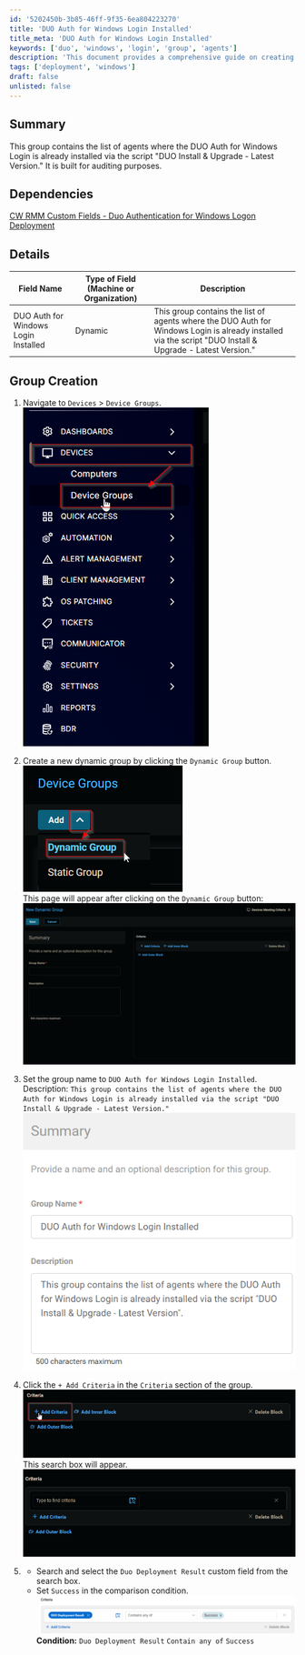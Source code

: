 ```yaml
---
id: '5202450b-3b85-46ff-9f35-6ea804223270'
title: 'DUO Auth for Windows Login Installed'
title_meta: 'DUO Auth for Windows Login Installed'
keywords: ['duo', 'windows', 'login', 'group', 'agents']
description: 'This document provides a comprehensive guide on creating a dynamic group for agents where DUO Auth for Windows Login is installed. It includes details about the group creation process, dependencies, and criteria for the group.'
tags: ['deployment', 'windows']
draft: false
unlisted: false
---
```


## Summary

This group contains the list of agents where the DUO Auth for Windows Login is already installed via the script "DUO Install & Upgrade - Latest Version." It is built for auditing purposes.

## Dependencies

[CW RMM Custom Fields - Duo Authentication for Windows Logon Deployment](<../custom-fields/Duo Authentication for Windows Logon Deployment.md>)

## Details

| Field Name                           | Type of Field (Machine or Organization) | Description                                                                                                                |
|--------------------------------------|-----------------------------------------|----------------------------------------------------------------------------------------------------------------------------|
| DUO Auth for Windows Login Installed  | Dynamic                                 | This group contains the list of agents where the DUO Auth for Windows Login is already installed via the script "DUO Install & Upgrade - Latest Version." |

## Group Creation

1. Navigate to `Devices` > `Device Groups`.
   ![](../../../static/img/DUO-Auth-for-Windows-Login-Installed/image_1.png)

2. Create a new dynamic group by clicking the `Dynamic Group` button.  
   ![](../../../static/img/DUO-Auth-for-Windows-Login-Installed/image_2.png)  
   This page will appear after clicking on the `Dynamic Group` button:  
   ![](../../../static/img/DUO-Auth-for-Windows-Login-Installed/image_3.png)

3. Set the group name to `DUO Auth for Windows Login Installed`.  
   Description: `This group contains the list of agents where the DUO Auth for Windows Login is already installed via the script "DUO Install & Upgrade - Latest Version."`  
   ![](../../../static/img/DUO-Auth-for-Windows-Login-Installed/image_4.png)

4. Click the `+ Add Criteria` in the `Criteria` section of the group.  
   ![](../../../static/img/DUO-Auth-for-Windows-Login-Installed/image_5.png)  
   This search box will appear.  
   ![](../../../static/img/DUO-Auth-for-Windows-Login-Installed/image_6.png)

5. - Search and select the `Duo Deployment Result` custom field from the search box.
   - Set `Success` in the comparison condition.  
   ![](../../../static/img/DUO-Auth-for-Windows-Login-Installed/image_7.png)  
   **Condition:** `Duo Deployment Result` `Contain any of` `Success`




